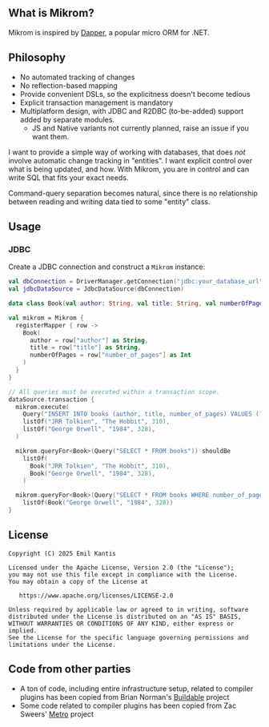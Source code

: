 ## What is Mikrom?
Mikrom is inspired by [Dapper](https://github.com/DapperLib/Dapper), a popular micro ORM for .NET.

## Philosophy
- No automated tracking of changes
- No reflection-based mapping
- Provide convenient DSLs, so the explicitness doesn't become tedious
- Explicit transaction management is mandatory
- Multiplatform design, with JDBC and R2DBC (to-be-added) support added by separate modules.
  - JS and Native variants not currently planned, raise an issue if you want them.

I want to provide a simple way of working with databases, that does _not_ involve automatic change tracking in "entities".
I want explicit control over what is being updated, and how. With Mikrom, you are in control and can write SQL that fits your exact needs.

Command-query separation becomes natural, since there is no relationship between reading and writing data tied to some "entity" class.

## Usage

### JDBC
Create a JDBC connection and construct a `Mikrom` instance:

```kotlin
val dbConnection = DriverManager.getConnection("jdbc:your_database_url")
val jdbcDataSource = JdbcDataSource(dbConnection)

data class Book(val author: String, val title: String, val numberOfPages: Int)

val mikrom = Mikrom {
  registerMapper { row ->
    Book(
      author = row["author"] as String,
      title = row["title"] as String,
      numberOfPages = row["number_of_pages"] as Int
    )
  }
}

// All queries must be executed within a transaction scope.
dataSource.transaction {
  mikrom.execute(
    Query("INSERT INTO books (author, title, number_of_pages) VALUES (?, ?, ?)"),
    listOf("JRR Tolkien", "The Hobbit", 310),
    listOf("George Orwell", "1984", 328),
  )

  mikrom.queryFor<Book>(Query("SELECT * FROM books")) shouldBe
    listOf(
      Book("JRR Tolkien", "The Hobbit", 310),
      Book("George Orwell", "1984", 328),
    )

  mikrom.queryFor<Book>(Query("SELECT * FROM books WHERE number_of_pages > ?"), 320) shouldBe
    listOf(Book("George Orwell", "1984", 328))
}
```


License
-------

    Copyright (C) 2025 Emil Kantis

    Licensed under the Apache License, Version 2.0 (the "License");
    you may not use this file except in compliance with the License.
    You may obtain a copy of the License at

       https://www.apache.org/licenses/LICENSE-2.0

    Unless required by applicable law or agreed to in writing, software
    distributed under the License is distributed on an "AS IS" BASIS,
    WITHOUT WARRANTIES OR CONDITIONS OF ANY KIND, either express or implied.
    See the License for the specific language governing permissions and
    limitations under the License.

## Code from other parties
- A ton of code, including entire infrastructure setup, related to compiler plugins has been copied from Brian Norman's [Buildable](https://github.com/bnorm/buildable) project
- Some code related to compiler plugins has been copied from Zac Sweers' [Metro](https://github.com/ZacSweers/metro) project
